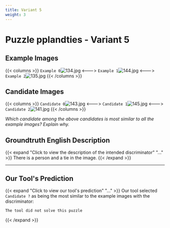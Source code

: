 ```yaml
---
title: Variant 5
weight: 3
---
```


# Puzzle pplandties - Variant 5

## Example Images
{{< columns >}}
`Example 0`![134.jpg](/natscene_data/images/134.jpg)
<--->
`Example 1`![144.jpg](/natscene_data/images/144.jpg)
<--->
`Example 2`![135.jpg](/natscene_data/images/135.jpg)
{{< /columns >}}

## Candidate Images
{{< columns >}}
`Candidate 0`![143.jpg](/natscene_data/images/143.jpg)
<--->
`Candidate 1`![145.jpg](/natscene_data/images/145.jpg)
<--->
`Candidate 2`![141.jpg](/natscene_data/images/141.jpg)
{{< /columns >}}

*Which candidate among the above candidates is most similar to all the example images? Explain why.*

## Groundtruth English Description

{{< expand "Click to view the description of the intended discriminator" "..." >}}
There is a person and a tie in the image.
{{< /expand >}}

---



## Our Tool's Prediction

{{< expand "Click to view our tool's prediction" "..." >}}
Our tool selected `Candidate ?` as being the most similar to the example images with the discriminator:
```plaintext
The tool did not solve this puzzle
```
{{< /expand >}}
